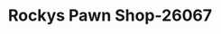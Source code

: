 ---
f_zip-code: 92256
f_state-code: CA
title: Rockys Pawn Shop-26067
f_phone: 760-363-7443
f_city-only: Morongo Valley
f_address: 49574 29 Palms Hwy Morongo Valley
f_location-unique-id: '26067'
slug: rockys-pawn-shop-26067
updated-on: '2024-05-30T13:46:58.046Z'
created-on: '2024-05-30T13:36:59.803Z'
published-on: '2024-05-30T13:54:32.469Z'
f_city-state: cms/city/morongo-valley-ca.md
f_company: cms/company/rockys-pawn-shop.md
f_state: cms/state/california.md
layout: '[payday-loan].html'
tags: payday-loan
---